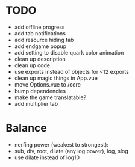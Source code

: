 # TODO

- add offline progress
- add tab notifications
- add resource hiding tab
- add endgame popup
- add setting to disable quark color animation
- clean up description
- clean up code
- use exports instead of objects for <12 exports
- clean up magic things in App.vue
- move Options.vue to /core
- bump dependencies
- make the game translatable?
- add multiplier tab

# Balance

- nerfing power (weakest to strongest):
- sub, div, root, dilate (any log power), log, slog
- use dilate instead of log10
